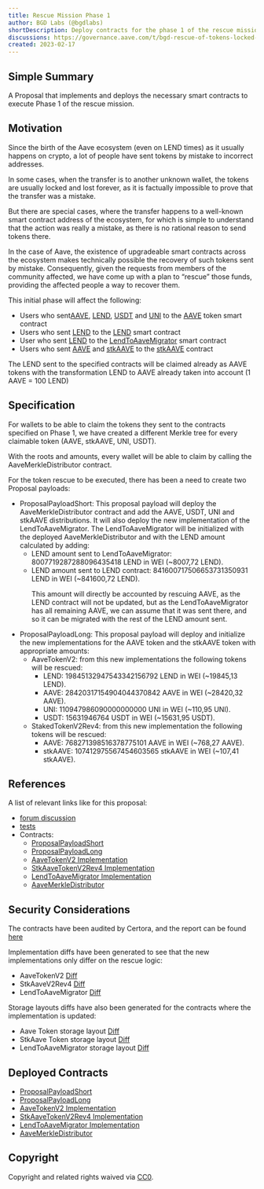 ```yaml
---
title: Rescue Mission Phase 1
author: BGD Labs (@bgdlabs)
shortDescription: Deploy contracts for the phase 1 of the rescue mission
discussions: https://governance.aave.com/t/bgd-rescue-of-tokens-locked-on-aave-overview-and-phase-1/8150/1
created: 2023-02-17
---
```



## Simple Summary
A Proposal that implements and deploys the necessary smart contracts to execute Phase 1 of the rescue mission.

## Motivation
Since the birth of the Aave ecosystem (even on LEND times) as it usually happens on crypto, a lot of people have sent tokens by mistake to incorrect addresses.

In some cases, when the transfer is to another unknown wallet, the tokens are usually locked and lost forever, as it is factually impossible to prove that the transfer was a mistake.

But there are special cases, where the transfer happens to a well-known smart contract address of the ecosystem, for which is simple to understand that the action was really a mistake, as there is no rational reason to send tokens there.

In the case of Aave, the existence of upgradeable smart contracts across the ecosystem makes technically possible the recovery of such tokens sent by mistake. Consequently, given the requests from members of the community affected, we have come up with a plan to “rescue” those funds, providing the affected people a way to recover them.

This initial phase will affect the following:

- Users who sent[AAVE](https://etherscan.io/token/0x7fc66500c84a76ad7e9c93437bfc5ac33e2ddae9), [LEND](https://etherscan.io/token/0x80fB784B7eD66730e8b1DBd9820aFD29931aab03), [USDT](https://etherscan.io/token/0xdac17f958d2ee523a2206206994597c13d831ec7) and [UNI](https://etherscan.io/token/0x1f9840a85d5af5bf1d1762f925bdaddc4201f984) to the [AAVE](https://etherscan.io/token/0x7fc66500c84a76ad7e9c93437bfc5ac33e2ddae9) token smart contract
- Users who sent [LEND](https://etherscan.io/token/0x80fB784B7eD66730e8b1DBd9820aFD29931aab03) to the [LEND](https://etherscan.io/token/0x80fB784B7eD66730e8b1DBd9820aFD29931aab03) smart contract
- User who sent [LEND](https://etherscan.io/token/0x80fB784B7eD66730e8b1DBd9820aFD29931aab03) to the [LendToAaveMigrator](https://etherscan.io/address/0x317625234562B1526Ea2FaC4030Ea499C5291de4) smart contract
- Users who sent [AAVE](https://etherscan.io/token/0x7fc66500c84a76ad7e9c93437bfc5ac33e2ddae9) and [stkAAVE](https://etherscan.io/token/0x4da27a545c0c5b758a6ba100e3a049001de870f5) to the [stkAAVE](https://etherscan.io/token/0x4da27a545c0c5b758a6ba100e3a049001de870f5) contract

The LEND sent to the specified contracts will be claimed already as AAVE tokens with the transformation LEND to AAVE already taken into account (1 AAVE = 100 LEND)

## Specification

For wallets to be able to claim the tokens they sent to the contracts specified on Phase 1, we have created a different Merkle tree for every claimable token (AAVE, stkAAVE, UNI, USDT).

With the roots and amounts, every wallet will be able to claim by calling the AaveMerkleDistributor contract.

For the token rescue to be executed, there has been a need to create two Proposal payloads:

- ProposalPayloadShort: This proposal payload will deploy the AaveMerkleDistributor contract and add the AAVE, USDT, UNI and stkAAVE distributions. It will also deploy the new implementation of the LendToAaveMigrator. The LendToAaveMigrator will be initialized with the deployed AaveMerkleDistributor and with the LEND amount calculated by adding:
    - LEND amount sent to LendToAaveMigrator: 8007719287288096435418 LEND in WEI (~8007,72 LEND).
    - LEND amount sent to LEND contract: 841600717506653731350931 LEND in WEI (~841600,72 LEND).<p>
  This amount will directly be accounted by rescuing AAVE, as the LEND contract will not be updated, but as the LendToAaveMigrator has all remaining AAVE, we can assume that it was sent there, and so it can be migrated with the rest of the LEND amount sent.
- ProposalPayloadLong: This proposal payload will deploy and initialize the new implementations for the AAVE token and the stkAAVE token with appropriate amounts:
    - AaveTokenV2: from this new implementations the following tokens will be rescued:
        - LEND: 19845132947543342156792 LEND in WEI (~19845,13 LEND).
        - AAVE: 28420317154904044370842 AAVE in WEI (~28420,32 AAVE).
        - UNI: 110947986090000000000 UNI in WEI (~110,95 UNI).
        - USDT: 15631946764 USDT in WEI (~15631,95 USDT).
    - StakedTokenV2Rev4: from this new implementation the following tokens will be rescued:
        - AAVE: 768271398516378775101 AAVE in WEI (~768,27 AAVE).
        - stkAAVE: 107412975567454603565 stkAAVE in WEI (~107,41 stkAAVE).

## References

A list of relevant links like for this proposal:

- [forum discussion](https://governance.aave.com/t/bgd-rescue-of-tokens-locked-on-aave-overview-and-phase-1/8150/1)
- [tests](https://github.com/bgd-labs/rescue-mission-phase-1/tree/master/test) 
- Contracts:
  - [ProposalPayloadShort](https://github.com/bgd-labs/rescue-mission-phase-1/blob/master/src/contracts/ProposalPayloadShort.sol)
  - [ProposalPayloadLong](https://github.com/bgd-labs/rescue-mission-phase-1/blob/master/src/contracts/ProposalPayloadLong.sol)
  - [AaveTokenV2 Implementation](https://github.com/bgd-labs/rescue-mission-phase-1/blob/master/src/contracts/AaveTokenV2.sol)
  - [StkAaveTokenV2Rev4 Implementation](https://github.com/bgd-labs/rescue-mission-phase-1/blob/master/src/contracts/StakedTokenV2Rev4.sol)
  - [LendToAaveMigrator Implementation](https://github.com/bgd-labs/rescue-mission-phase-1/blob/master/src/contracts/LendToAaveMigrator.sol)
  - [AaveMerkleDistributor](https://github.com/bgd-labs/rescue-mission-phase-1/blob/master/src/contracts/AaveMerkleDistributor.sol)

## Security Considerations

The contracts have been audited by Certora, and the report can be found [here](https://github.com/bgd-labs/rescue-mission-phase-1/tree/master/certora)

Implementation diffs have been generated to see that the new implementations only differ on the rescue logic:

- AaveTokenV2 [Diff](https://github.com/bgd-labs/rescue-mission-phase-1/blob/master/diffs/AaveTokenV2-diff.md)
- StkAaveV2Rev4 [Diff](https://github.com/bgd-labs/rescue-mission-phase-1/blob/master/diffs/StakedTokenV2Rev4-diff.md)
- LendToAaveMigrator [Diff](https://github.com/bgd-labs/rescue-mission-phase-1/blob/master/diffs/LendToAaveMigrator-diff.md)

Storage layouts diffs have also been generated for the contracts where the implementation is updated:

- Aave Token storage layout [Diff](https://github.com/bgd-labs/rescue-mission-phase-1/blob/master/diffs/AaveTokenV2_layout_diff.md)
- StkAave Token storage layout [Diff](https://github.com/bgd-labs/rescue-mission-phase-1/blob/master/diffs/StakedTokenV2Rev3_layout_diff.md)
- LendToAaveMigrator storage layout [Diff](https://github.com/bgd-labs/rescue-mission-phase-1/blob/master/diffs/rescue_LendToAaveMigrator_layout_diff.md)

## Deployed Contracts
- [ProposalPayloadShort](https://etherscan.io/address/0x4A4c73d563395ad827511F70097d4Ef82E653805)
- [ProposalPayloadLong](https://etherscan.io/address/0x889c0cc3283DB588A34E89Ad1E8F25B0fc827b4b)
- [AaveTokenV2 Implementation](https://etherscan.io/address/0x96F68837877fd0414B55050c9e794AECdBcfCA59)
- [StkAaveTokenV2Rev4 Implementation](https://etherscan.io/address/0xE2E8Badc5d50f8a6188577B89f50701cDE2D4e19)
- [LendToAaveMigrator Implementation](https://etherscan.io/address/0x7b62461a3570c6AC8a9f8330421576e417B71EE7)
- [AaveMerkleDistributor](https://etherscan.io/address/0xa88c6D90eAe942291325f9ae3c66f3563B93FE10)

## Copyright

Copyright and related rights waived via [CC0](https://creativecommons.org/publicdomain/zero/1.0/).